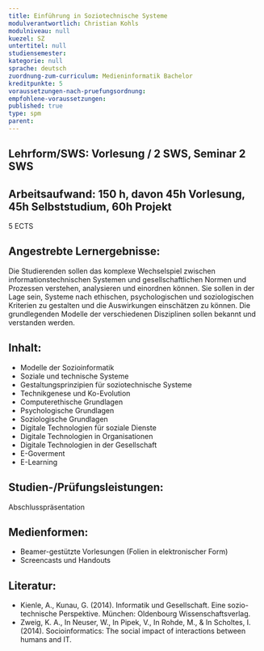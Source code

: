 ```yaml
---
title: Einführung in Soziotechnische Systeme
modulverantwortlich: Christian Kohls
modulniveau: null
kuezel: SZ
untertitel: null
studiensemester: 
kategorie: null
sprache: deutsch
zuordnung-zum-curriculum: Medieninformatik Bachelor
kreditpunkte: 5
voraussetzungen-nach-pruefungsordnung:
empfohlene-voraussetzungen: 
published: true
type: spm
parent: 
---
```


## Lehrform/SWS:  Vorlesung / 2 SWS, Seminar 2 SWS 


## Arbeitsaufwand: 150 h, davon 45h Vorlesung, 45h Selbststudium, 60h Projekt
5 ECTS

## Angestrebte Lernergebnisse:
Die Studierenden sollen das komplexe Wechselspiel zwischen informationstechnischen Systemen und gesellschaftlichen Normen und Prozessen verstehen, analysieren und einordnen können. Sie sollen in der Lage sein, Systeme nach ethischen, psychologischen und soziologischen Kriterien zu gestalten und die Auswirkungen einschätzen zu können. Die grundlegenden Modelle der verschiedenen Disziplinen sollen bekannt und verstanden werden.


## Inhalt:
-	Modelle der Sozioinformatik
-	Soziale und technische Systeme
-	Gestaltungsprinzipien für soziotechnische Systeme
-	Technikgenese und Ko-Evolution
-	Computerethische Grundlagen
-	Psychologische Grundlagen
-	Soziologische Grundlagen
-	Digitale Technologien für soziale Dienste
-	Digitale Technologien in Organisationen
-	Digitale Technologien in der Gesellschaft
-	E-Goverment
-	E-Learning


## Studien-/Prüfungsleistungen:
Abschlusspräsentation

## Medienformen:
- Beamer-gestützte Vorlesungen (Folien in elektronischer Form)
- Screencasts und Handouts


## Literatur:
- Kienle, A., Kunau, G.  (2014). Informatik und Gesellschaft. Eine sozio-technische Perspektive. München: Oldenbourg Wissenschaftsverlag.
- Zweig, K. A., In Neuser, W., In Pipek, V., In Rohde, M., & In Scholtes, I. (2014). Socioinformatics: The social impact of interactions between humans and IT.



